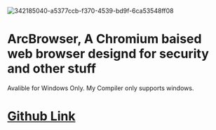 ![342185040-a5377ccb-f370-4539-bd9f-6ca53548ff08](https://github.com/arc360alt/arcsite/assets/155182753/1d90de82-2aff-435f-8164-2628dcb4a69a)
# ArcBrowser, A Chromium baised web browser designd for security and other stuff
Avalible for Windows Only. My Compiler only supports windows.

# [Github Link](https://github.com/arc360alt/ArcWeb)
